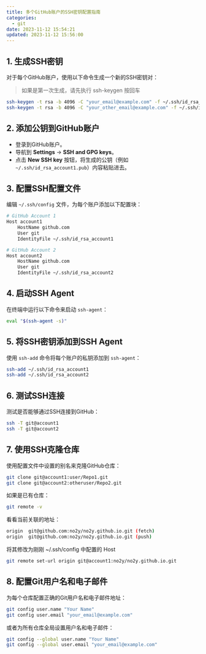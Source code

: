 ```yaml
---
title: 多个GitHub账户的SSH密钥配置指南
categories:
  - git
date: 2023-11-12 15:54:21
updated: 2023-11-12 15:56:00
---
```


## 1. 生成SSH密钥
对于每个GitHub账户，使用以下命令生成一个新的SSH密钥对：
>如果是第一次生成，请先执行 ssh-keygen 按回车
```bash
ssh-keygen -t rsa -b 4096 -C "your_email@example.com" -f ~/.ssh/id_rsa_account1
ssh-keygen -t rsa -b 4096 -C "your_other_email@example.com" -f ~/.ssh/id_rsa_account2
```

## 2. 添加公钥到GitHub账户
- 登录到GitHub账户。
- 导航到 **Settings** -> **SSH and GPG keys**。
- 点击 **New SSH key** 按钮，将生成的公钥（例如 `~/.ssh/id_rsa_account1.pub`）内容粘贴进去。

## 3. 配置SSH配置文件
编辑 `~/.ssh/config` 文件，为每个账户添加以下配置块：
```bash
# GitHub Account 1
Host account1
    HostName github.com
    User git
    IdentityFile ~/.ssh/id_rsa_account1

# GitHub Account 2
Host account2
    HostName github.com
    User git
    IdentityFile ~/.ssh/id_rsa_account2
```

## 4. 启动SSH Agent
在终端中运行以下命令来启动 `ssh-agent`：
```bash
eval "$(ssh-agent -s)"
```

## 5. 将SSH密钥添加到SSH Agent
使用 `ssh-add` 命令将每个账户的私钥添加到 `ssh-agent`：
```bash
ssh-add ~/.ssh/id_rsa_account1
ssh-add ~/.ssh/id_rsa_account2
```

## 6. 测试SSH连接
测试是否能够通过SSH连接到GitHub：
```bash
ssh -T git@account1
ssh -T git@account2
```

## 7. 使用SSH克隆仓库
使用配置文件中设置的别名来克隆GitHub仓库：
```bash
git clone git@account1:user/Repo1.git
git clone git@account2:otheruser/Repo2.git
```
如果是已有仓库：
```bash
git remote -v
```
看看当前关联的地址：
```bash
origin  git@github.com:no2y/no2y.github.io.git (fetch)
origin  git@github.com:no2y/no2y.github.io.git (push)
```
将其修改为刚刚 ~/.ssh/config 中配置的 Host
```bash
git remote set-url origin git@account1:no2y/no2y.github.io.git
```

## 8. 配置Git用户名和电子邮件
为每个仓库配置正确的Git用户名和电子邮件地址：
```bash
git config user.name "Your Name"
git config user.email "your_email@example.com"
```

或者为所有仓库全局设置用户名和电子邮件：
```bash
git config --global user.name "Your Name"
git config --global user.email "your_email@example.com"
```
